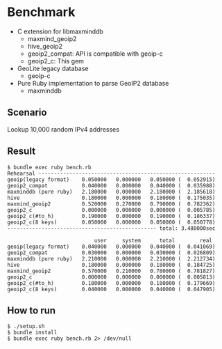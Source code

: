 # Benchmark

* C extension for libmaxminddb
  * maxmind_geoip2
  * hive_geoip2
  * geoip2_compat: API is compatible with geoip-c
  * geoip2_c: This gem
* GeoLite legacy database
  * geoip-c
* Pure Ruby implementation to parse GeoIP2 database
  * maxminddb

## Scenario

Lookup 10,000 random IPv4 addresses

## Result

```
$ bundle exec ruby bench.rb
Rehearsal ---------------------------------------------------------
geoip(legacy format)    0.050000   0.000000   0.050000 (  0.052915)
geoip2_compat           0.040000   0.000000   0.040000 (  0.035988)
maxminddb (pure ruby)   2.180000   0.000000   2.180000 (  2.185618)
hive                    0.180000   0.000000   0.180000 (  0.175035)
maxmind_geoip2          0.520000   0.270000   0.790000 (  0.782362)
geoip2_c                0.000000   0.000000   0.000000 (  0.005785)
geoip2_c(#to_h)         0.190000   0.000000   0.190000 (  0.186337)
geoip2_c(8 keys)        0.050000   0.000000   0.050000 (  0.050778)
------------------------------------------------ total: 3.480000sec

                            user     system      total        real
geoip(legacy format)    0.040000   0.000000   0.040000 (  0.041069)
geoip2_compat           0.030000   0.000000   0.030000 (  0.026809)
maxminddb (pure ruby)   2.210000   0.000000   2.210000 (  2.212734)
hive                    0.180000   0.000000   0.180000 (  0.184725)
maxmind_geoip2          0.570000   0.210000   0.780000 (  0.781827)
geoip2_c                0.000000   0.000000   0.000000 (  0.005813)
geoip2_c(#to_h)         0.180000   0.000000   0.180000 (  0.179669)
geoip2_c(8 keys)        0.040000   0.000000   0.040000 (  0.047905)
```

## How to run

```
$ ./setup.sh
$ bundle install
$ bundle exec ruby bench.rb 2> /dev/null
```
